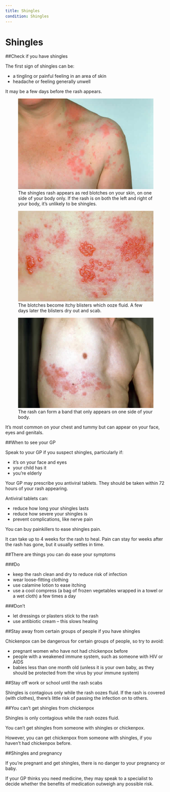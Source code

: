 ```yaml
---
title: Shingles
condition: Shingles
---
```


# Shingles

##Check if you have shingles

The first sign of shingles can be:

- a tingling or painful feeling in an area of skin
- headache or feeling generally unwell

It may be a few days before the rash appears.

<div class="condition-images">
  <figure>
    <img src="/public/images/conditions/shingles/shingles-rash.jpg" alt="shingles rash" />
    <figcaption>The shingles rash appears as red blotches on your skin, on one side of your body only. If the rash is on both the left and right of your body, it’s unlikely to be shingles.</figcaption>
  </figure><!--
  --><figure>
    <img src="/public/images/conditions/shingles/itchy-blisters.jpg" alt="itchy blisters" />
    <figcaption>The blotches become itchy blisters which ooze fluid. A few days later the blisters dry out and scab.</figcaption>
  </figure><!--
  --><figure>
    <img src="/public/images/conditions/shingles/rash-band.jpg" alt="rash forming a band" />
    <figcaption>The rash can form a band that only appears on one side of your body.</figcaption>
  </figure>
</div>

It’s most common on your chest and tummy but can appear on your face, eyes and genitals.

##When to see your GP

Speak to your GP if you suspect shingles, particularly if:

- it’s on your face and eyes
- your child has it
- you’re elderly

Your GP may prescribe you antiviral tablets. They should be taken within 72 hours of your rash appearing.

Antiviral tablets can:

- reduce how long your shingles lasts
- reduce how severe your shingles is
- prevent complications, like nerve pain

You can buy painkillers to ease shingles pain.

It can take up to 4 weeks for the rash to heal. Pain can stay for weeks after the rash has gone, but it usually settles in time.

##There are things you can do ease your symptoms

###Do
- keep the rash clean and dry to reduce risk of infection
- wear loose-fitting clothing
- use calamine lotion to ease itching
- use a cool compress (a bag of frozen vegetables wrapped in a towel or a wet cloth) a few times a day

###Don’t
- let dressings or plasters stick to the rash
- use antibiotic cream – this slows healing

##Stay away from certain groups of people if you have shingles

Chickenpox can be dangerous for certain groups of people, so try to avoid:

- pregnant women who have not had chickenpox before
- people with a weakened immune system, such as someone with HIV or AIDS
- babies less than one month old (unless it is your own baby, as they should be protected from the virus by your immune system)

##Stay off work or school until the rash scabs

Shingles is contagious only while the rash oozes fluid.
If the rash is covered (with clothes), there’s little risk of passing the infection on to others.

##You can’t get shingles from chickenpox

Shingles is only contagious while the rash oozes fluid.

You can’t get shingles from someone with shingles or chickenpox.  

However, you can get chickenpox from someone with shingles, if you haven’t had chickenpox before.

##Shingles and pregnancy

If you’re pregnant and get shingles, there is no danger to your pregnancy or baby.

If your GP thinks you need medicine, they may speak to a specialist to decide whether the benefits of medication outweigh any possible risk.
